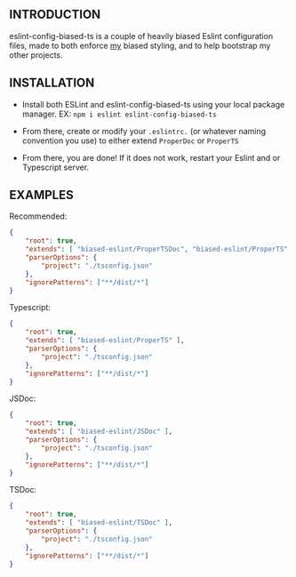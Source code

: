 INTRODUCTION
------------

eslint-config-biased-ts is a couple of heavily biased Eslint configuration files, made to both enforce
[my](https://github.com/acelikesghosts) biased styling, and to help bootstrap my other projects.

INSTALLATION
------------
 
 * Install both ESLint and eslint-config-biased-ts using your local package manager.
   EX: `npm i eslint eslint-config-biased-ts`

 * From there, create or modify your `.eslintrc.` (or whatever naming convention you use) to either
   extend `ProperDoc` or `ProperTS`

 * From there, you are done! If it does not work, restart your Eslint and or Typescript server.

EXAMPLES
------------

Recommended:
```json
{
    "root": true,
    "extends": [ "biased-eslint/ProperTSDoc", "biased-eslint/ProperTS" ],
    "parserOptions": {
        "project": "./tsconfig.json"
    },
    "ignorePatterns": ["**/dist/*"]
}
```

Typescript:
```json
{
    "root": true,
    "extends": [ "biased-eslint/ProperTS" ],
    "parserOptions": {
        "project": "./tsconfig.json"
    },
    "ignorePatterns": ["**/dist/*"]
}
```

JSDoc:
```json
{
    "root": true,
    "extends": [ "biased-eslint/JSDoc" ],
    "parserOptions": {
        "project": "./tsconfig.json"
    },
    "ignorePatterns": ["**/dist/*"]
}
```

TSDoc:
```json
{
    "root": true,
    "extends": [ "biased-eslint/TSDoc" ],
    "parserOptions": {
        "project": "./tsconfig.json"
    },
    "ignorePatterns": ["**/dist/*"]
}
```